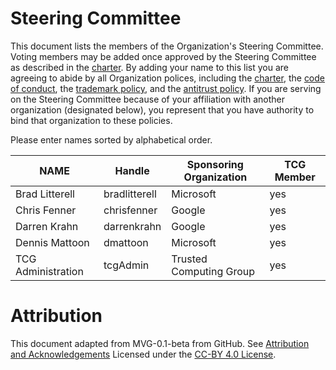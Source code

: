 # Steering Committee

This document lists the members of the Organization's Steering Committee. Voting
members may be added once approved by the Steering Committee as described in the
[charter](./CHARTER.md). By adding your name to this list you are agreeing to
abide by all Organization polices, including the [charter](./CHARTER.md), the
[code of conduct](./CODE-OF-CONDUCT.md), the [trademark
policy](./TRADEMARKS.md), and the [antitrust policy](./ANTITRUST.md). If you are
serving on the Steering Committee because of your affiliation with another
organization (designated below), you represent that you have authority to bind
that organization to these policies.

Please enter names sorted by alphabetical order.

| **NAME** | **Handle** | **Sponsoring Organization** | **TCG Member** |
|--------------|-----------|------------|---|
| Brad Litterell | bradlitterell | Microsoft | yes |
| Chris Fenner | chrisfenner | Google | yes |
| Darren Krahn | darrenkrahn | Google | yes |
| Dennis Mattoon | dmattoon | Microsoft | yes |
| TCG Administration | tcgAdmin | Trusted Computing Group | yes |

# Attribution

This document adapted from MVG-0.1-beta from GitHub.
See [Attribution and Acknowledgements](../org-docs/ACKNOWLEDGEMENTS.md)
Licensed under the [CC-BY 4.0 License](https://creativecommons.org/licenses/by-sa/4.0/).
